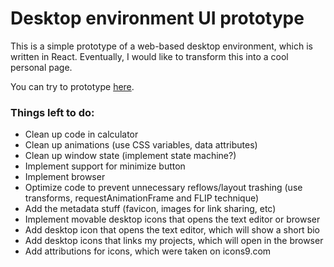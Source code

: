 # Desktop environment UI prototype

This is a simple prototype of a web-based desktop environment, which is written in React. Eventually, I would like to transform this into a cool personal page.

You can try to prototype [here](https://slambert.dev).

### Things left to do:

- Clean up code in calculator
- Clean up animations (use CSS variables, data attributes)
- Clean up window state (implement state machine?)
- Implement support for minimize button
- Implement browser
- Optimize code to prevent unnecessary reflows/layout trashing (use transforms, requestAnimationFrame and FLIP technique)
- Add the metadata stuff (favicon, images for link sharing, etc)
- Implement movable desktop icons that opens the text editor or browser
- Add desktop icon that opens the text editor, which will show a short bio
- Add desktop icons that links my projects, which will open in the browser
- Add attributions for icons, which were taken on icons9.com
